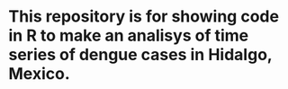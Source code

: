 # This repository is for showing code in R to make an analisys of time series of dengue cases in Hidalgo, Mexico. 
